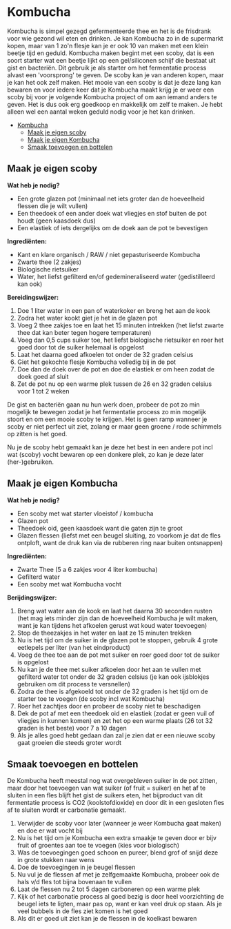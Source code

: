# Kombucha

Kombucha is simpel gezegd gefermenteerde thee en het is de frisdrank voor wie gezond wil eten en drinken.
Je kan Kombucha zo in de supermarkt kopen, maar van 1 zo'n flesje kan je er ook 10 van maken met een klein beetje tijd en geduld.
Kombucha maken begint met een scoby, dat is een soort starter wat een beetje lijkt op een gel/siliconen schijf die bestaat uit gist en bacteriën. Dit gebruik je als starter om het fermentatie process alvast een 'voorsprong' te geven. De scoby kan je van anderen kopen, maar je kan het ook zelf maken. Het mooie van een scoby is dat je deze lang kan bewaren en voor iedere keer dat je Kombucha maakt krijg je er weer een scoby bij voor je volgende Kombucha project of om aan iemand anders te geven. Het is dus ook erg goedkoop en makkelijk om zelf te maken. Je hebt alleen wel een aantal weken geduld nodig voor je het kan drinken.

- [Kombucha](#kombucha)
  - [Maak je eigen scoby](#maak-je-eigen-scoby)
  - [Maak je eigen Kombucha](#maak-je-eigen-kombucha)
  - [Smaak toevoegen en bottelen](#smaak-toevoegen-en-bottelen)

## Maak je eigen scoby

**Wat heb je nodig?**

- Een grote glazen pot (minimaal net iets groter dan de hoeveelheid flessen die je wilt vullen)
- Een theedoek of een ander doek wat vliegjes en stof buiten de pot houdt (geen kaasdoek dus)
- Een elastiek of iets dergelijks om de doek aan de pot te bevestigen

**Ingrediënten:**

- Kant en klare organisch / RAW / niet gepasturiseerde Kombucha
- Zwarte thee (2 zakjes)
- Biologische rietsuiker
- Water, het liefst gefilterd en/of gedemineraliseerd water (gedistilleerd kan ook)

**Bereidingswijzer:**

1. Doe 1 liter water in een pan of waterkoker en breng het aan de kook
2. Zodra het water kookt giet je het in de glazen pot
3. Voeg 2 thee zakjes toe en laat het 15 minuten intrekken (het liefst zwarte thee dat kan beter tegen hogere temperaturen)
4. Voeg dan 0,5 cups suiker toe, het liefst biologische rietsuiker en roer het goed door tot de suiker helemaal is opgelost
5. Laat het daarna goed afkoelen tot onder de 32 graden celsius
6. Giet het gekochte flesje Kombucha volledig bij in de pot
7. Doe dan de doek over de pot en doe de elastiek er om heen zodat de doek goed af sluit
8. Zet de pot nu op een warme plek tussen de 26 en 32 graden celsius voor 1 tot 2 weken

De gist en bacteriën gaan nu hun werk doen, probeer de pot zo min mogelijk te bewegen zodat je het fermentatie process zo min mogelijk stoort en om een mooie scoby te krijgen. Het is geen ramp wanneer je scoby er niet perfect uit ziet, zolang er maar geen groene / rode schimmels op zitten is het goed.

Nu je de scoby hebt gemaakt kan je deze het best in een andere pot incl wat (scoby) vocht bewaren op een donkere plek, zo kan je deze later (her-)gebruiken.

## Maak je eigen Kombucha

**Wat heb je nodig?**

- Een scoby met wat starter vloeistof / kombucha
- Glazen pot
- Theedoek oid, geen kaasdoek want die gaten zijn te groot
- Glazen flessen (liefst met een beugel sluiting, zo voorkom je dat de fles ontploft, want de druk kan via de rubberen ring naar buiten ontsnappen)

**Ingrediënten:**

- Zwarte Thee (5 a 6 zakjes voor 4 liter kombucha)
- Gefilterd water
- Een scoby met wat Kombucha vocht

**Berijdingswijzer:**

1. Breng wat water aan de kook en laat het daarna 30 seconden rusten (het mag iets minder zijn dan de hoeveelheid Kombucha je wilt maken, want je kan tijdens het afkoelen gerust wat koud water toevoegen)
2. Stop de theezakjes in het water en laat ze 15 minuten trekken
3. Nu is het tijd om de suiker in de glazen pot te stoppen, gebruik 4 grote eetlepels per liter (van het eindproduct)
4. Voeg de thee toe aan de pot met suiker en roer goed door tot de suiker is opgelost
5. Nu kan je de thee met suiker afkoelen door het aan te vullen met gefilterd water tot onder de 32 graden celsius (je kan ook ijsblokjes gebruiken om dit process te versnellen)
6. Zodra de thee is afgekoeld tot onder de 32 graden is het tijd om de starter toe te voegen (de scoby incl wat Kombucha)
7. Roer het zachtjes door en probeer de scoby niet te beschadigen
8. Dek de pot af met een theedoek oid en elastiek (zodat er geen vuil of vliegjes in kunnen komen) en zet het op een warme plaats (26 tot 32 graden is het beste) voor 7 a 10 dagen
9. Als je alles goed hebt gedaan dan zal je zien dat er een nieuwe scoby gaat groeien die steeds groter wordt

## Smaak toevoegen en bottelen

De Kombucha heeft meestal nog wat overgebleven suiker in de pot zitten, maar door het toevoegen van wat suiker (of fruit = suiker) en het af te sluiten in een fles blijft het gist de suikers eten, het bijproduct van dit fermentatie process is CO2 (koolstofdioxide) en door dit in een gesloten fles af te sluiten wordt er carbonatie gemaakt.

1. Verwijder de scoby voor later (wanneer je weer Kombucha gaat maken) en doe er wat vocht bij
2. Nu is het tijd om je Kombucha een extra smaakje te geven door er bijv fruit of groentes aan toe te voegen (kies voor biologisch)
3. Was de toevoegingen goed schoon en pureer, blend grof of snijd deze in grote stukken naar wens
4. Doe de toevoegingen in je beugel flessen
5. Nu vul je de flessen af met je zelfgemaakte Kombucha, probeer ook de hals v/d fles tot bijna bovenaan te vullen
6. Laat de flessen nu 2 tot 5 dagen carboneren op een warme plek
7. Kijk of het carbonatie process al goed bezig is door heel voorzichting de beugel iets te ligten, maar pas op, want er kan veel druk op staan. Als je veel bubbels in de fles ziet komen is het goed
8. Als dit er goed uit ziet kan je de flessen in de koelkast bewaren